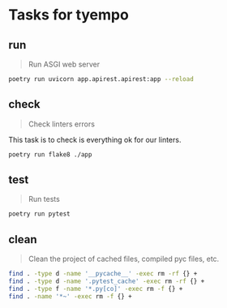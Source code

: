 # Tasks for tyempo

## run

> Run ASGI web server

~~~sh
poetry run uvicorn app.apirest.apirest:app --reload
~~~

## check

> Check linters errors

This task is to check is everything ok for our linters.

~~~sh
poetry run flake8 ./app
~~~

## test

> Run tests

~~~sh
poetry run pytest
~~~

## clean

> Clean the project of cached files, compiled pyc files, etc.

~~~sh
find . -type d -name '__pycache__' -exec rm -rf {} +
find . -type d -name '.pytest_cache' -exec rm -rf {} +
find . -type f -name '*.py[co]' -exec rm -f {} +
find . -name '*~' -exec rm -f {} +
~~~
